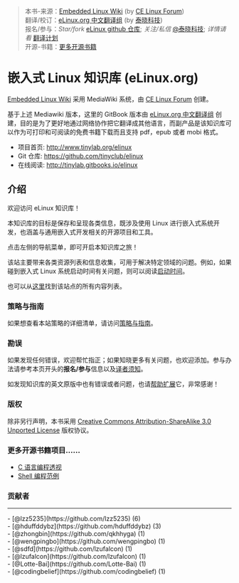 > 本书-来源：[Embedded Linux Wiki](http://elinux.org) (by [CE Linux Forum](http://www.celinuxforum.org))<br>
> 翻译/校订：[eLinux.org 中文翻译组](http://www.tinylab.org/elinux) (by [泰晓科技](http://tinylab.org))<br>
> 报名/参与：*Star/fork* [eLinux github 仓库](https://github.com/tinyclub/elinux); *关注/私信* [@泰晓科技](http://weibo.com/tinylaborg); *详情请看* [翻译计划](http://www.tinylab.org/elinux) <br>
> 开源-书籍：[更多开源书籍](#more)

# 嵌入式 Linux 知识库 (eLinux.org)

[Embedded Linux Wiki](http://elinux.org) 采用 MediaWiki 系统，由 [CE Linux Forum](http://www.celinuxforum.org/) 创建。

基于上述 Mediawiki 版本，这里的 GitBook 版本由 [eLinux.org 中文翻译组](http://www.tinylab.org/elinux) 创建，目的是为了更好地通过网络协作把它翻译成其他语言，而副产品是该知识库可以作为可打印和可阅读的免费书籍下载而且支持 pdf，epub 或者 mobi 格式。

-   项目首页: <http://www.tinylab.org/elinux>
-   Git 仓库: <https://github.com/tinyclub/elinux>
-   在线阅读: <http://tinylab.gitbooks.io/elinux>

## 介绍

欢迎访问 eLinux 知识库！

本知识库的目标是保存和呈现各类信息，既涉及使用 Linux 进行嵌入式系统开发，也涵盖与通用嵌入式开发相关的开源项目和工具。

点击左侧的导航菜单，即可开启本知识库之旅！

该站主要带来各类资源列表和信息收集，可用于解决特定领域的问题。例如，如果碰到嵌入式 Linux 系统启动时间有关问题，则可以阅读[启动时间](dev_portals/Boot_Time/Boot_Time.md)。

也可以从[这里](http://elinux.org/Special:AllPages)找到该站点的所有内容列表。

### 策略与指南

如果想查看本站策略的详细清单，请访问[策略与指南](http://elinux.org/ELinuxWiki:Policies_%26_Guidelines)。

### 勘误

如果发现任何错误，欢迎帮忙指正；如果知晓更多有关问题，也欢迎添加。参与办法请参考本页开头的**报名/参与**信息以及[译者须知](doc/README.md)。

如发现知识库的英文原版中也有错误或者问题，也请[帮助扩展](http://elinux.org/Volunteer_editor_tasks)它，非常感谢！

### 版权

除非另行声明，本书采用 [Creative Commons Attribution-ShareAlike 3.0 Unported License](http://creativecommons.org/licenses/by-sa/3.0/) 版权协议。

### 更多开源书籍项目……

* [C 语言编程透视](http://tinylab.gitbooks.io/cbook/)
* [Shell 编程范例](http://tinylab.gitbooks.io/shellbook/)

### 贡献者
<hr>
-    [@lzz5235](https://github.com/lzz5235) (6) <br/>
-    [@hduffddybz](https://github.com/hduffddybz) (3) <br/>
-    [@zhongbin](https://github.com/qkhhyga) (1) <br/>
-    [@wengpingbo](https://github.com/wengpingbo) (1) <br/>
-    [@sdfd](https://github.com/lzufalcon) (1) <br/>
-    [@lzufalcon](https://github.com/lzufalcon) (1) <br/>
-    [@Lotte-Bai](https://github.com/Lotte-Bai) (1) <br/>
-    [@codingbelief](https://github.com/codingbelief) (1) <br/>
